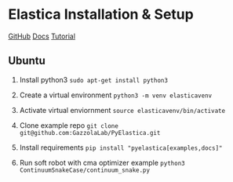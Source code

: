 # Elastica Installation & Setup

[GitHub](https://github.com/GazzolaLab/PyElastica)
[Docs](https://www.cosseratrod)
[Tutorial](https://mybinder.org/v2/gh/GazzolaLab/PyElastica/master?filepath=examples%2FBinder%2F0_PyElastica_Tutorials_Overview.ipynb)

## Ubuntu

1. Install python3 
`sudo apt-get install python3`

2. Create a virtual environment 
`python3 -m venv elasticavenv`

3. Activate virtual enviornment 
`source elasticavenv/bin/activate`

4. Clone example repo
`git clone git@github.com:GazzolaLab/PyElastica.git`

5. Install requirements 
`pip install "pyelastica[examples,docs]"`

6. Run soft robot with cma optimizer example 
`python3 ContinuumSnakeCase/continuum_snake.py`


